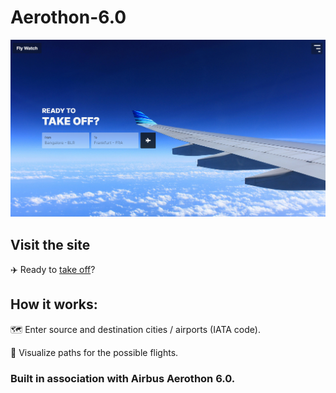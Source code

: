 # Aerothon-6.0

![Screenshot of the home page](https://github.com/Four-Bits/Aerothon-6.0/blob/main/assets/ss1.png?raw=true)

## Visit the site
✈️ Ready to [take off](https://fly-watch.netlify.app/)? 

## How it works:

🗺️ Enter source and destination cities / airports (IATA code).

👀 Visualize paths for the possible flights.

### Built in association with Airbus Aerothon 6.0.
